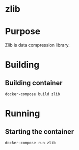 # zlib

# Purpose

Zlib is data compression library. 

# Building

## Building container

```console
docker-compose build zlib
```

# Running

## Starting the container

```console
docker-compose run zlib
```
